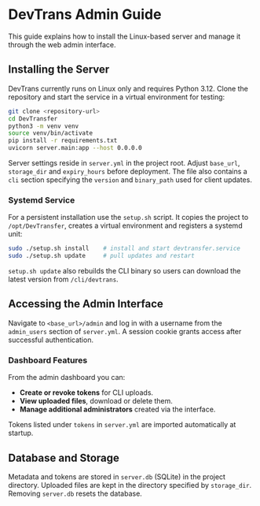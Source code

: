 # DevTrans Admin Guide

This guide explains how to install the Linux-based server and manage it through the web admin interface.

## Installing the Server

DevTrans currently runs on Linux only and requires Python 3.12. Clone the repository and start the service in a virtual environment for testing:

```bash
git clone <repository-url>
cd DevTransfer
python3 -m venv venv
source venv/bin/activate
pip install -r requirements.txt
uvicorn server.main:app --host 0.0.0.0
```

Server settings reside in `server.yml` in the project root. Adjust `base_url`, `storage_dir` and `expiry_hours` before deployment. The file also contains a `cli` section specifying the `version` and `binary_path` used for client updates.

### Systemd Service

For a persistent installation use the `setup.sh` script. It copies the project to `/opt/DevTransfer`, creates a virtual environment and registers a systemd unit:

```bash
sudo ./setup.sh install    # install and start devtransfer.service
sudo ./setup.sh update     # pull updates and restart
```
`setup.sh update` also rebuilds the CLI binary so users can download the latest
version from `/cli/devtrans`.

## Accessing the Admin Interface

Navigate to `<base_url>/admin` and log in with a username from the `admin_users` section of `server.yml`. A session cookie grants access after successful authentication.

### Dashboard Features

From the admin dashboard you can:

- **Create or revoke tokens** for CLI uploads.
- **View uploaded files**, download or delete them.
- **Manage additional administrators** created via the interface.

Tokens listed under `tokens` in `server.yml` are imported automatically at startup.

## Database and Storage

Metadata and tokens are stored in `server.db` (SQLite) in the project directory. Uploaded files are kept in the directory specified by `storage_dir`. Removing `server.db` resets the database.
